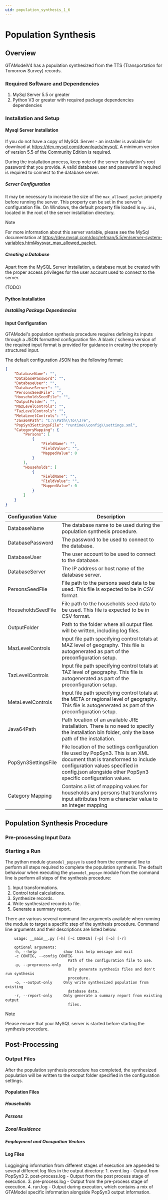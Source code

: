 ```yaml
---
uid: population_synthesis_1_6
---
```


# Population Synthesis

## Overview

GTAModelV4 has a population synthesized from the TTS (Transportation for Tomorrow Survey) records.

### Required Software and Dependencies

1. MySql Server 5.5 or greater
2. Python V3 or greater with required package dependencies dependencies

### Installation and Setup

#### Mysql Server Installation

If you do not have a copy of MySQL Server - an installer is available for download at <https://dev.mysql.com/downloads/mysql/.> A minimum version of version 5.5 of the Community Edition is required.

During the installation process, keep note of the server isntallation's root password that you provide. A valid database user and password is required is required to connect to the database server.

##### Server Configuration

It may be necessary to increase the size of the `max_allowed_packet` property before running the server. This property can be set in the server's configuration file. On Windows, the default property file loaded is `my.ini`, located in the root of the server installation directory.

> [!NOTE]
> For more information about this server variable, please see the MySql documentation at <https://dev.mysql.com/doc/refman/5.5/en/server-system-variables.html#sysvar_max_allowed_packet.>

##### Creating a Database

Apart from the MySQL Server installation, a database must be created with the proper access privileges for the user account used to connect to the server.

(TODO)

#### Python Installation

##### Installing Package Dependencies

#### Input Configuration

GTAModel's population synthesis procedure requires defining its inputs through a JSON formatted configuration file. A blank / schema version of the required input format is provided for guidance in creating the properly structured input.

The default configuration JSON has the following format:

```json
{
	"DatabaseName": "",
	"DatabasePassword": "",
	"DatabaseUser": "",
	"DatabaseServer": "",
	"PersonsSeedFile": "",
	"HouseholdsSeedFile": "",
	"OutputFolder": "",
	"MazLevelControls": "",
	"TazLevelControls": "",
	"MetaLevelControls": "",
	"Java64Path": "C:\\Path\\To\\Jre",
	"PopSyn3SettingsFile": "runtime\\config\\settings.xml",
	"CategoryMapping": {
		"Persons": [
			{
				"FieldName": "",
				"FieldValue": "",
				"MappedValue": 0
			}
		],
		"Households": [
			{
				"FieldName": "",
				"FieldValue": "",
				"MappedValue": 0
			}
		]
	}
}
```

| Configuration Value | Description                                                                                                                                                                                                                   |
| ------------------- | ----------------------------------------------------------------------------------------------------------------------------------------------------------------------------------------------------------------------------- |
| DatabaseName        | The database name to be used during the population synthesis procedure.                                                                                                                                                       |
| DatabasePassword    | The password to be used to connect to the database.                                                                                                                                                                           |
| DatabaseUser        | The user account to be used to connect to the database.                                                                                                                                                                       |
| DatabaseServer      | The IP address or host name of the database server.                                                                                                                                                                           |
| PersonsSeedFile     | File path to the persons seed data to be used. This file is expected to be in CSV format.                                                                                                                                     |
| HouseholdsSeedFile  | File path to the households seed data to be used. This file is expected to be in CSV format.                                                                                                                                  |
| OutputFolder        | Path to the folder where all output files will be written, including log files.                                                                                                                                               |
| MazLevelControls    | Input file path specifying control totals at MAZ level of geography. This file is autogenerated as part of the preconfiguration setup.                                                                                        |
| TazLevelControls    | Input file path specifying control totals at TAZ level of geography. This file is autogenerated as part of the preconfiguration setup.                                                                                        |
| MetaLevelControls   | Input file path specifying control totals at the META or regional level of geography. This file is autogenerated as part of the preconfiguration setup.                                                                       |
| Java64Path          | Path location of an available JRE installation. There is no need to specify the installation bin folder, only the base path of the installation.                                                                              |
| PopSyn3SettingsFile | File location of the settings configuration file used by PopSyn3. This is an XML document that is transformed to include configuration values specified in config.json alongside other PopSyn3 specific configuration values. |
| Category Mapping    | Contains a list of mapping values for households and persons that transforms input attributes from a character value to an integer mapping                                                                                    |

## Population Synthesis Procedure

### Pre-processing Input Data

### Starting a Run

The python module `gtamodel_popsyn` is used from the command line to perform all steps required to complete the population synthesis. The default behaviour when executing the `gtamodel_popsyn` module from the command line is perform all steps of the synthesis procedure:

1. Input transformations.
2. Control total calculations.
3. Synthesize records.
4. Write synthesized records to file.
5. Generate a summary report.

There are various several command line arguments available when running the module to target a specific step of the synthesis procedure. Command line arguments and their descriptions are listed below.

```console
	usage: __main__.py [-h] [-c CONFIG] [-p] [-o] [-r]

	optional arguments:
	-h, --help            show this help message and exit
	-c CONFIG, --config CONFIG
							Path of the configuration file to use.
	-p, --preprocess-only
							Only generate synthesis files and don't run synthesis
							procedure.
	-o, --output-only     Only write synthesized population from existing
							database data.
	-r, --report-only     Only generate a summary report from existing output
							files.
```


> [!NOTE]
> Please ensure that your MySQL server is started before starting the synthesis procedure.

## Post-Processing

### Output Files

After the population synthesis procedure has completed, the synthesized population will be written to the output folder specified in the configuration settings.

#### Population Files

##### Households

##### Persons

##### Zonal Residence

##### Employment and Occupation Vectors

#### Log Files

Logginging information from different stages of execution are appended to several different log files in the output directory: 1. event.log - Output from PopSyn3 2. post-process.log - Output from the post process stage of execution. 3. pre-process.log - Output from the pre-process stage of execution. 4. run.log - Output during execution, which contains a mix of GTAModel specific information alongside PopSyn3 output information.
